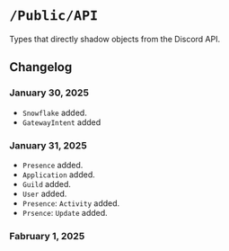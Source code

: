 #  `/Public/API`

Types that directly shadow objects from the Discord API.

## Changelog

### January 30, 2025
- `Snowflake` added.
- `GatewayIntent` added

### January 31, 2025
- `Presence` added.
- `Application` added.
- `Guild` added.
- `User` added.
- `Presence`: `Activity` added.
- `Prsence`: `Update` added.

### Fabruary 1, 2025
